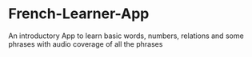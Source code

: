 # French-Learner-App
An introductory App to learn basic words, numbers, relations and some phrases with audio coverage of all the phrases
